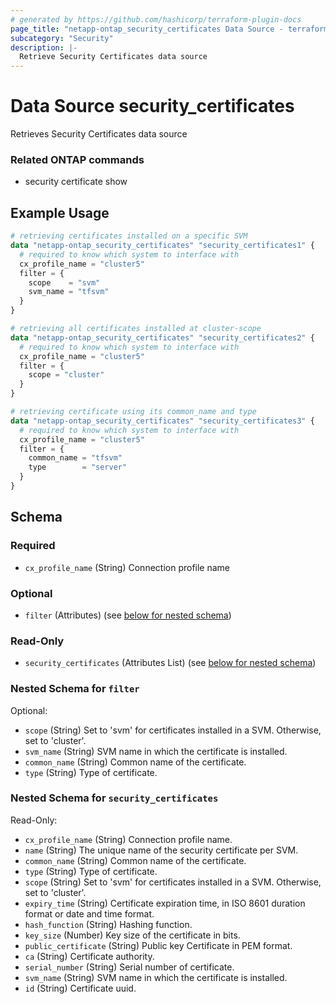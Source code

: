 ```yaml
---
# generated by https://github.com/hashicorp/terraform-plugin-docs
page_title: "netapp-ontap_security_certificates Data Source - terraform-provider-netapp-ontap"
subcategory: "Security"
description: |-
  Retrieve Security Certificates data source
---
```


# Data Source security_certificates
Retrieves Security Certificates data source

### Related ONTAP commands
* security certificate show

## Example Usage

```terraform
# retrieving certificates installed on a specific SVM
data "netapp-ontap_security_certificates" "security_certificates1" {
  # required to know which system to interface with
  cx_profile_name = "cluster5"
  filter = {
    scope    = "svm"
    svm_name = "tfsvm"
  }
}

# retrieving all certificates installed at cluster-scope
data "netapp-ontap_security_certificates" "security_certificates2" {
  # required to know which system to interface with
  cx_profile_name = "cluster5"
  filter = {
    scope = "cluster"
  }
}

# retrieving certificate using its common_name and type
data "netapp-ontap_security_certificates" "security_certificates3" {
  # required to know which system to interface with
  cx_profile_name = "cluster5"
  filter = {
    common_name = "tfsvm"
    type        = "server"
  }
}
```

<!-- schema generated by tfplugindocs -->
## Schema

### Required

- `cx_profile_name` (String) Connection profile name

### Optional

- `filter` (Attributes) (see [below for nested schema](#nestedatt--filter))

### Read-Only

- `security_certificates` (Attributes List) (see [below for nested schema](#nestedatt--security_certificates))

<a id="nestedatt--filter"></a>
### Nested Schema for `filter`

Optional:

- `scope` (String) Set to 'svm' for certificates installed in a SVM. Otherwise, set to 'cluster'.
- `svm_name` (String) SVM name in which the certificate is installed.
- `common_name` (String) Common name of the certificate.
- `type` (String) Type of certificate.


<a id="nestedatt--security_certificates"></a>
### Nested Schema for `security_certificates`

Read-Only:

- `cx_profile_name` (String) Connection profile name.
- `name` (String) The unique name of the security certificate per SVM.
- `common_name` (String) Common name of the certificate.
- `type` (String) Type of certificate.
- `scope` (String) Set to 'svm' for certificates installed in a SVM. Otherwise, set to 'cluster'.
- `expiry_time` (String) Certificate expiration time, in ISO 8601 duration format or date and time format.
- `hash_function` (String) Hashing function.
- `key_size` (Number) Key size of the certificate in bits.
- `public_certificate` (String) Public key Certificate in PEM format.
- `ca` (String) Certificate authority.
- `serial_number` (String) Serial number of certificate.
- `svm_name` (String) SVM name in which the certificate is installed.
- `id` (String) Certificate uuid.

